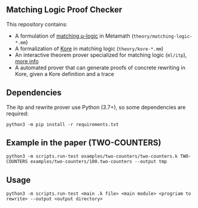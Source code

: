 Matching Logic Proof Checker
---

This repository contains:
  - A formulation of [matching μ-logic](http://www.matching-logic.org/index.php/Matching_Logic)
    in Metamath (`theory/matching-logic-*.mm`)
  - A formalization of [Kore](https://github.com/kframework/kore) in matching logic (`theory/kore-*.mm`)
  - An interactive theorem prover specialized for matching logic (`ml/itp`), [more info](ml/itp)
  - A automated prover that can generate proofs of concrete rewriting in Kore, given
    a Kore definition and a trace

## Dependencies

The itp and rewrite prover use Python (3.7+), so some dependencies are required:
```
python3 -m pip install -r requirements.txt
```

## Example in the paper (TWO-COUNTERS)

```
python3 -m scripts.run-test examples/two-counters/two-counters.k TWO-COUNTERS examples/two-counters/100.two-counters --output tmp
```

## Usage

```
python3 -m scripts.run-test <main .k file> <main module> <progriam to rewrite> --output <output directory>
```
